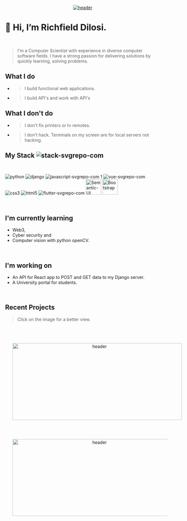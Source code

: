 <p align="center" justify="between">
<a href="https://www.startall.net/" target="_blank" rel"noreferrer"><img src="https://user-images.githubusercontent.com/67489180/191627512-52535ab5-0a12-4cc9-93e4-b959e012d85c.svg" alt="header"/></a></p>

# 👋 Hi, I’m Richfield Dilosi.

</br>

> I'm a Computer Scientist with experience in diverse computer software fields. I have a strong passion for delivering solutions by quickly learning, solving problems.

</b>

## What I do
- > I build functional web applications.
- > I build API's and work with API's

## What I don't do
- > I don't fix printers or tv remotes.
- > I don't hack. Terminals on my screen are for local servers not hacking.



## My Stack ![stack-svgrepo-com](https://user-images.githubusercontent.com/67489180/191628805-47486bc9-a474-4e5a-a958-cff0471ebb19.svg)
</br>

![python](https://user-images.githubusercontent.com/67489180/191628898-770c539c-fe20-4bb5-89ce-8506eba24b48.svg)
![django](https://user-images.githubusercontent.com/67489180/191629509-23fd462f-646a-40c7-85e5-e12c16bf7602.svg)
![javascript-svgrepo-com 1](https://user-images.githubusercontent.com/67489180/191628925-a0d952b3-b80d-400e-a68e-57808ae52d09.svg)
![vue-svgrepo-com](https://user-images.githubusercontent.com/67489180/191630405-c30652c4-10ed-493a-81eb-0f5059940b5e.svg)
![css3](https://user-images.githubusercontent.com/67489180/191629503-c422a034-ce75-4666-ae55-e7d9924795a0.svg)
![html5](https://user-images.githubusercontent.com/67489180/191628959-eae7ad9f-bd13-4e88-a316-af9d00d8df59.svg)
![flutter-svgrepo-com](https://user-images.githubusercontent.com/67489180/191628948-e52d8593-ec57-4e56-b7e7-3d2064554adb.svg)
<img width=50 height=50 src="https://user-images.githubusercontent.com/67489180/191630401-0a2c5c87-8892-4de3-9804-30e26557e6d3.svg" alt="Semantic-UI">
<img width=50 height=50 src="https://user-images.githubusercontent.com/67489180/191630397-fdb6d132-0184-4c56-a875-d33585d117e9.svg" alt="Bootstrap">

</br>

## I'm currently learning
- Web3,
- Cyber security and
- Computer vision with python openCV.

</br>

## I'm working on
- An API for React app to POST and GET data to my Django server.
- A University portal for students.
</br>


## Recent Projects
> Click on the image for a better view.

</br>

<p align="center" style="display:flex;">
<a href="https://payshop.pythonanywhere.com/" target="_blank" rel"noreferrer"><img width=550 height=250 style="padding:1.5rem; object-fit:contain;" src="https://user-images.githubusercontent.com/67489180/191634112-62845d13-1573-4a0c-91d9-3c1edbcca094.PNG" alt="header"/></a></p>
<p align="center">
<a href="https://fms.pythonanywhere.com/" target="_blank" rel"noreferrer"><img width=550 height=250 style="padding:1.5rem; object-fit:contain;" src="https://user-images.githubusercontent.com/67489180/191634109-0ab3d368-d7a3-4cba-86d2-f9a02b2adb73.PNG" alt="header"/></a>
</p>

<!---
Richie003/Richie003 is a ✨ special ✨ repository because its `README.md` (this file) appears on your GitHub profile.
You can click the Preview link to take a look at your changes.
--->
